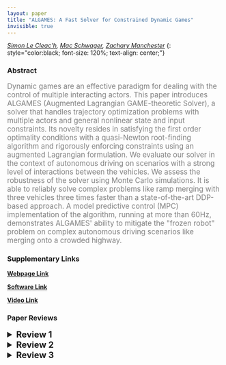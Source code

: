 ```yaml
---
layout: paper
title: "ALGAMES: A Fast Solver for Constrained Dynamic Games"
invisible: true
---
```

*[Simon Le Cleac'h](https://simon-lc.github.io/), [Mac Schwager](https://web.stanford.edu/~schwager/), [Zachary Manchester](https://engineering.stanford.edu/people/zachary-manchester)*
{: style="color:black; font-size: 120%; text-align: center;"}

### Abstract
<html><p style="color:gray; font-size: 120%; text-align: justified;">
Dynamic games are an effective paradigm for dealing with the control of multiple interacting actors. This paper introduces ALGAMES (Augmented Lagrangian GAME-theoretic Solver), a solver that handles trajectory optimization problems with multiple actors and general nonlinear state and input constraints. Its novelty resides in satisfying the first order optimality conditions with a quasi-Newton root-finding algorithm and rigorously enforcing constraints using an augmented Lagrangian formulation. We evaluate our solver in the context of autonomous driving on scenarios with a strong level of interactions between the vehicles. We assess the robustness of the solver using Monte Carlo simulations. It is able to reliably solve complex problems like ramp merging with three vehicles three times faster than a state-of-the-art DDP-based approach. A model predictive control (MPC) implementation of the algorithm, running at more than 60Hz, demonstrates ALGAMES' ability to mitigate the "frozen robot" problem on complex autonomous driving scenarios like merging onto a crowded highway.
</p></html>

### Supplementary Links
**[Webpage Link](https://rexlab.stanford.edu/projects/ALGAMES.html)**  

**[Software Link](https://github.com/RoboticExplorationLab/ALGAMES.jl)**

**[Video Link](https://rexlab.stanford.edu/projects/ALGAMES.html)**


### Paper Reviews
<details><summary style="font-size:20px;"><b> Review 1</b></summary>
<p style="color:gray; font-size: 120%; text-align: justified;">
Clear introduction, including motivation and contribution statement. See my comments to the contribution statement in the answer in the first box. The remainder of the paper is also clear and well structured.The related works section provides a good overview of the state of the art, the different methodologies and how they compare to the method proposed by the authors. The following paper addressed similar scenarios to the ones proposed in this paper and might also be of interest to the authors:Social behavior for autonomous vehicles, by Wilko Schwarting, Alyssa Pierson, Javier Alonso-Mora, Sertac Karaman, Daniela Rus. Proceedings of the National Academy of Sciences, Dec 2019, 116 (50).Mostly clear problem formulation except for the constraints C in Eq (3). Here a forward reference to where they will be described (and a short intuitive description) might be enough.It is also worth to clarify that here both the X and U of all players are computed in the optimization, even if in the arg min only X and U^v are present. Finally, clarify why it is not required to have the cost function of all players in the optimization to solve a joint minimum.Method:In Eq 4 justify why a penalty term is added for C but not for D.In G^v the derivatives of D are present, yet in G the constraints D are directly stacked. Why are they treated differently?Function “IncreasingSchedules” is undefined.The discussion section is useful and fair.In the experimental setup, why do you choose unicycle kinematic model? Does the method not work well for bicycle model, which is more realistic for autonomous cars?In Fig.5 how is the maximum constraint violation defined? Are higher values (closer to 0) better or worse? Is your solver faster but provides less safe solutions?Sec. VII is a nice addition to adapt the plan. The current version is a proof of concept and should be treated as such since the authors show qualitative results of a single run. How does the proposed framework compare to standard MPC with constant velocity assumption? How is its performance over multiple runs? Where does it “break”?Nice video illustrating the approach. Suggestions and questions:-For the left turn scenario: how does the nash equilibrium strategy perform? You could compare both.-For the merging scenario. Why the car does not just merge behind the red one in some scenarios where it is more efficient?-Pedestrian scenario: the avoidance and adaptation would also be achieved with a standard MPC. What is the difference in performance with respect to the proposed approach?Minor comments:The notation m^v is confusing m_v might be clearer to not confuse the notation with exp(m,v).
</p> </details>

<details><summary style="font-size:20px;"><b> Review 2</b></summary>
<p style="color:gray; font-size: 120%; text-align: justified;">
Pros: This paper is well written: The game theoretic formulation of the autonomous driving scenario is well motivated. A comprehensive review of the related works are provided in the second section, which identifies the limitations of the previous works. The discussion about the limitation of the proposed algorithm in Section IV is enlightening.  The numerical results and comparisons are convincing.Cons: This article could be improved in the following ways:(1) A strong assumption of this work is the access to an accurate estimate of other agents' objective function. The evaluation uses a simple quadratic objective function, and the only interaction between agents are through the no-collision constraint. It seems questionable whether this proposed algorithm can handle the real-world situations in which the objective function of agents could be more complicated functions with significant modeling uncertainty. (2) The first stated contribution that "this work proposed a general solver for dynamic games aimed at identifying Generalized Nash Equilibrium strategies" seems to be a bit of an overclaim. As the proposed approach heavily relies on gradient-based optimization approach, it does not handle games of non-differentiable dynamics and objectives.(3) The second stated contribution that "A real time MPC implementation of the solver able to handle noise, disturbances, and collision constraints" is very incremental. Also, the achievement of safety without an accurate objective function seems to be due to MPC, not due to the proposed solver. 
</p> </details>

<details><summary style="font-size:20px;"><b> Review 3</b></summary>
<p style="color:gray; font-size: 120%; text-align: justified;">
The paper has developed a very nice Augumented Lagrangian GAME-theoretic Solver (ALGAMES), which is able to solve dynamic games with multiple players and nonlinear state/input constraints, satisfy the first-order optimality conditions with a quasi-Newton root-finding algorithm, enforce constraints with Lagrangian formulation. Robustness against noises/disturbance of the proposed algorithm has also been demonstrated by a MPC implementation in autonomous driving. Faster convergence of the proposed algorithm over existing methods such as iLQGames has also been provided by implementation.
</p> </details>

